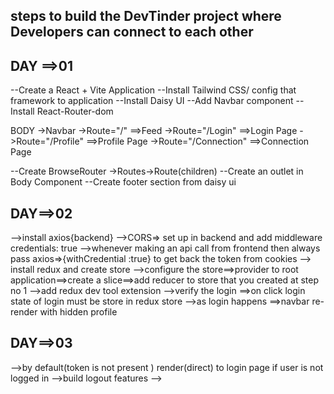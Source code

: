 ## steps to build the DevTinder project where Developers can connect to each other 

## DAY ==>01
--Create a React + Vite Application 
--Install Tailwind CSS/ config that framework to application 
--Install Daisy UI
--Add Navbar component 
--Install React-Router-dom


BODY
  ->Navbar
  ->Route="/"  ==>Feed
  ->Route="/Login"  ==>Login Page
  ->Route="/Profile"  ==>Profile Page
  ->Route="/Connection"  ==>Connection Page


--Create BrowseRouter ->Routes->Route(children)
--Create an outlet in Body Component
--Create footer section from daisy ui


## DAY==>02
-->install axios{backend}
-->CORS=> set up in backend  and add middleware   credentials: true
-->whenever making an api call from frontend then always pass axios=>{withCredential :true} to get back the token from cookies 
--> install redux and create store
-->configure the store==>provider to root application==>create a slice==>add reducer to store that you created at step no 1
-->add redux dev tool extension
-->verify the login ==>on click login  state of login must be store in redux store
-->as login happens ==>navbar re-render with hidden profile 


## DAY==>03
-->by default(token is not present ) render(direct) to login page if user is not logged in
-->build logout features
-->